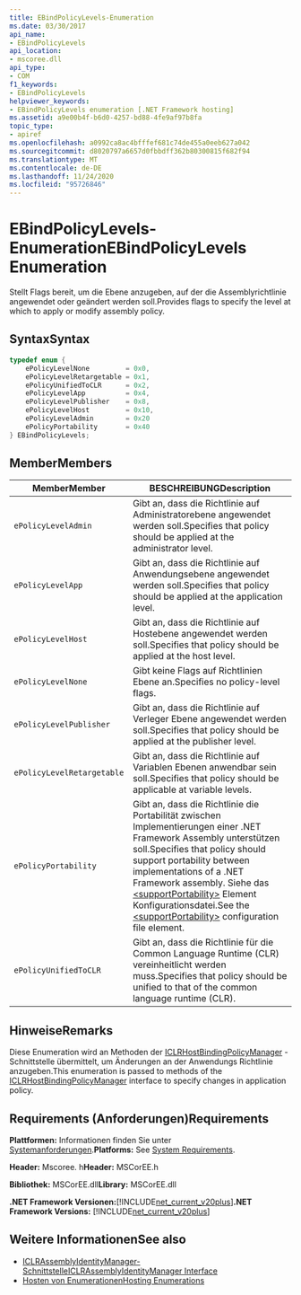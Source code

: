 ```yaml
---
title: EBindPolicyLevels-Enumeration
ms.date: 03/30/2017
api_name:
- EBindPolicyLevels
api_location:
- mscoree.dll
api_type:
- COM
f1_keywords:
- EBindPolicyLevels
helpviewer_keywords:
- EBindPolicyLevels enumeration [.NET Framework hosting]
ms.assetid: a9e00b4f-b6d0-4257-bd88-4fe9af97b8fa
topic_type:
- apiref
ms.openlocfilehash: a0992ca8ac4bfffef681c74de455a0eeb627a042
ms.sourcegitcommit: d8020797a6657d0fbbdff362b80300815f682f94
ms.translationtype: MT
ms.contentlocale: de-DE
ms.lasthandoff: 11/24/2020
ms.locfileid: "95726846"
---
```

# <a name="ebindpolicylevels-enumeration"></a><span data-ttu-id="cd011-102">EBindPolicyLevels-Enumeration</span><span class="sxs-lookup"><span data-stu-id="cd011-102">EBindPolicyLevels Enumeration</span></span>

<span data-ttu-id="cd011-103">Stellt Flags bereit, um die Ebene anzugeben, auf der die Assemblyrichtlinie angewendet oder geändert werden soll.</span><span class="sxs-lookup"><span data-stu-id="cd011-103">Provides flags to specify the level at which to apply or modify assembly policy.</span></span>  
  
## <a name="syntax"></a><span data-ttu-id="cd011-104">Syntax</span><span class="sxs-lookup"><span data-stu-id="cd011-104">Syntax</span></span>  
  
```cpp  
typedef enum {  
    ePolicyLevelNone         = 0x0,  
    ePolicyLevelRetargetable = 0x1,  
    ePolicyUnifiedToCLR      = 0x2,  
    ePolicyLevelApp          = 0x4,  
    ePolicyLevelPublisher    = 0x8,  
    ePolicyLevelHost         = 0x10,  
    ePolicyLevelAdmin        = 0x20  
    ePolicyPortability       = 0x40  
} EBindPolicyLevels;  
```  
  
## <a name="members"></a><span data-ttu-id="cd011-105">Member</span><span class="sxs-lookup"><span data-stu-id="cd011-105">Members</span></span>  
  
|<span data-ttu-id="cd011-106">Member</span><span class="sxs-lookup"><span data-stu-id="cd011-106">Member</span></span>|<span data-ttu-id="cd011-107">BESCHREIBUNG</span><span class="sxs-lookup"><span data-stu-id="cd011-107">Description</span></span>|  
|------------|-----------------|  
|`ePolicyLevelAdmin`|<span data-ttu-id="cd011-108">Gibt an, dass die Richtlinie auf Administratorebene angewendet werden soll.</span><span class="sxs-lookup"><span data-stu-id="cd011-108">Specifies that policy should be applied at the administrator level.</span></span>|  
|`ePolicyLevelApp`|<span data-ttu-id="cd011-109">Gibt an, dass die Richtlinie auf Anwendungsebene angewendet werden soll.</span><span class="sxs-lookup"><span data-stu-id="cd011-109">Specifies that policy should be applied at the application level.</span></span>|  
|`ePolicyLevelHost`|<span data-ttu-id="cd011-110">Gibt an, dass die Richtlinie auf Hostebene angewendet werden soll.</span><span class="sxs-lookup"><span data-stu-id="cd011-110">Specifies that policy should be applied at the host level.</span></span>|  
|`ePolicyLevelNone`|<span data-ttu-id="cd011-111">Gibt keine Flags auf Richtlinien Ebene an.</span><span class="sxs-lookup"><span data-stu-id="cd011-111">Specifies no policy-level flags.</span></span>|  
|`ePolicyLevelPublisher`|<span data-ttu-id="cd011-112">Gibt an, dass die Richtlinie auf Verleger Ebene angewendet werden soll.</span><span class="sxs-lookup"><span data-stu-id="cd011-112">Specifies that policy should be applied at the publisher level.</span></span>|  
|`ePolicyLevelRetargetable`|<span data-ttu-id="cd011-113">Gibt an, dass die Richtlinie auf Variablen Ebenen anwendbar sein soll.</span><span class="sxs-lookup"><span data-stu-id="cd011-113">Specifies that policy should be applicable at variable levels.</span></span>|  
|`ePolicyPortability`|<span data-ttu-id="cd011-114">Gibt an, dass die Richtlinie die Portabilität zwischen Implementierungen einer .NET Framework Assembly unterstützen soll.</span><span class="sxs-lookup"><span data-stu-id="cd011-114">Specifies that policy should support portability between implementations of a .NET Framework assembly.</span></span> <span data-ttu-id="cd011-115">Siehe das [\<supportPortability>](../../configure-apps/file-schema/runtime/supportportability-element.md) Element Konfigurationsdatei.</span><span class="sxs-lookup"><span data-stu-id="cd011-115">See the [\<supportPortability>](../../configure-apps/file-schema/runtime/supportportability-element.md) configuration file element.</span></span>|  
|`ePolicyUnifiedToCLR`|<span data-ttu-id="cd011-116">Gibt an, dass die Richtlinie für die Common Language Runtime (CLR) vereinheitlicht werden muss.</span><span class="sxs-lookup"><span data-stu-id="cd011-116">Specifies that policy should be unified to that of the common language runtime (CLR).</span></span>|  
  
## <a name="remarks"></a><span data-ttu-id="cd011-117">Hinweise</span><span class="sxs-lookup"><span data-stu-id="cd011-117">Remarks</span></span>  

 <span data-ttu-id="cd011-118">Diese Enumeration wird an Methoden der [ICLRHostBindingPolicyManager](iclrhostbindingpolicymanager-interface.md) -Schnittstelle übermittelt, um Änderungen an der Anwendungs Richtlinie anzugeben.</span><span class="sxs-lookup"><span data-stu-id="cd011-118">This enumeration is passed to methods of the [ICLRHostBindingPolicyManager](iclrhostbindingpolicymanager-interface.md) interface to specify changes in application policy.</span></span>  
  
## <a name="requirements"></a><span data-ttu-id="cd011-119">Requirements (Anforderungen)</span><span class="sxs-lookup"><span data-stu-id="cd011-119">Requirements</span></span>  

 <span data-ttu-id="cd011-120">**Plattformen:** Informationen finden Sie unter [Systemanforderungen](../../get-started/system-requirements.md).</span><span class="sxs-lookup"><span data-stu-id="cd011-120">**Platforms:** See [System Requirements](../../get-started/system-requirements.md).</span></span>  
  
 <span data-ttu-id="cd011-121">**Header:** Mscoree. h</span><span class="sxs-lookup"><span data-stu-id="cd011-121">**Header:** MSCorEE.h</span></span>  
  
 <span data-ttu-id="cd011-122">**Bibliothek:** MSCorEE.dll</span><span class="sxs-lookup"><span data-stu-id="cd011-122">**Library:** MSCorEE.dll</span></span>  
  
 <span data-ttu-id="cd011-123">**.NET Framework Versionen:**[!INCLUDE[net_current_v20plus](../../../../includes/net-current-v20plus-md.md)]</span><span class="sxs-lookup"><span data-stu-id="cd011-123">**.NET Framework Versions:** [!INCLUDE[net_current_v20plus](../../../../includes/net-current-v20plus-md.md)]</span></span>  
  
## <a name="see-also"></a><span data-ttu-id="cd011-124">Weitere Informationen</span><span class="sxs-lookup"><span data-stu-id="cd011-124">See also</span></span>

- [<span data-ttu-id="cd011-125">ICLRAssemblyIdentityManager-Schnittstelle</span><span class="sxs-lookup"><span data-stu-id="cd011-125">ICLRAssemblyIdentityManager Interface</span></span>](iclrassemblyidentitymanager-interface.md)
- [<span data-ttu-id="cd011-126">Hosten von Enumerationen</span><span class="sxs-lookup"><span data-stu-id="cd011-126">Hosting Enumerations</span></span>](hosting-enumerations.md)

